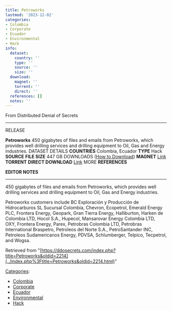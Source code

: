```yaml
---
title: Petroworks
lastmod: '2023-12-02'
categories:
- Colombia
- Corporate
- Ecuador
- Environmental
- Hack
info:
  dataset:
    country: ''
    type: ''
    source: ''
    size: ''
  download:
    magnet: ''
    torrent: ''
    direct: ''
  references: []
  notes: ''
---
```




From Distributed Denial of Secrets

---
RELEASE

**Petroworks**
450 gigabytes of files and emails from Petroworks, which provides well drilling services and drilling equipment to Oil, Gas and Energy industries.
DATASET DETAILS
**COUNTRIES** Colombia, Ecuador
**TYPE** Hack
**SOURCE**
**FILE SIZE** 447 GB
DOWNLOADS ([How to Download](Torrents.html "Torrents"))
**MAGNET** [Link](magnet:?xt=urn:btih:3803ce5c801fca5bc5d9a31b0d729143d0d0a021&dn=petroworks&tr=udp://9.rarbg.to:2920&tr=udp://tracker.opentrackr.org:1337&tr=udp://exodus.desync.com:6969)
**TORRENT**
**DIRECT DOWNLOAD** [Link](https://data.ddosecrets.com/Petroworks/)
MORE
**REFERENCES**

**EDITOR NOTES**

---

450 gigabytes of files and emails from Petroworks, which provides well
drilling services and drilling equipment to Oil, Gas and Energy
industries.

Petroworks customers include BC Exploración y Producción de
Hidrocarburos SL Sucursal Colombia, Chevron, Ecopetrol, Emerald Energy
PLC, Frontera Energy, Geopark, Gran Tierra Energy, Halliburton, Harken
de Colombia LTD, Hocol S.A., Hupecol, Mansarovar Energy Colombia LTD,
OXY, Frontera Energy, Parex, Petrobras Colombia LTD, Petrobras
International Braspetro, Petroleos del Norte S.A., PetroSantander INC,
Petroleos Sudamericanos Energy, PDVSA, Schlumberger, Telpico, Tecpetrol,
and Wogsa.

Retrieved from
"[https://ddosecrets.com/index.php?title=Petroworks&oldid=2214](../index.php%3Ftitle=Petroworks&oldid=2214.html)"

[Categories](./Special:Categories.html "Special:Categories"):

- [Colombia](./Category:Colombia.html "Category:Colombia")
- [Corporate](./Category:Corporate.html "Category:Corporate")
- [Ecuador](./Category:Ecuador.html "Category:Ecuador")
- [Environmental](./Category:Environmental.html "Category:Environmental")
- [Hack](./Category:Hack.html "Category:Hack")
